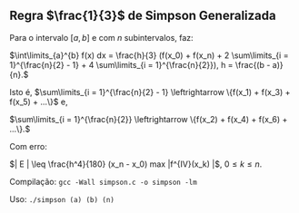 ## Regra $\frac{1}{3}$ de Simpson Generalizada

Para o intervalo [$a, b$] e com $n$ subintervalos, faz:

$\int\limits_{a}^{b} f(x) dx = \frac{h}{3} (f(x_0) + f(x_n) + 2 \sum\limits_{i = 1}^{\frac{n}{2} - 1} + 4 \sum\limits_{i = 1}^{\frac{n}{2}}), h = \frac{(b - a)}{n}.$

Isto é, $\sum\limits_{i = 1}^{\frac{n}{2} - 1} \leftrightarrow \{f(x_1) + f(x_3) + f(x_5) + ...\}$ e,

$\sum\limits_{i = 1}^{\frac{n}{2}} \leftrightarrow \{f(x_2) + f(x_4) + f(x_6) + ...\}.$

Com erro:

$| E | \leq \frac{h^4}{180} (x_n - x_0) max |f^{IV}(x_k) |$, $0 \leq k \leq n.$

Compilação: `gcc -Wall simpson.c -o simpson -lm`

Uso: `./simpson (a) (b) (n)`